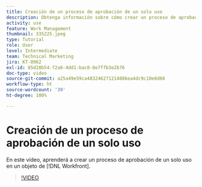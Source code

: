 ```yaml
---
title: Creación de un proceso de aprobación de un solo uso
description: Obtenga información sobre cómo crear un proceso de aprobación de un solo uso en un objeto en  [!DNL  Workfront].
activity: use
feature: Work Management
thumbnail: 335225.jpeg
type: Tutorial
role: User
level: Intermediate
team: Technical Marketing
jira: KT-8962
exl-id: 85d28b54-72a6-4dd1-bac8-8e7ffb3e2b76
doc-type: video
source-git-commit: a25a49e59ca483246271214886ea4dc9c10e8d66
workflow-type: ht
source-wordcount: '39'
ht-degree: 100%

---
```


# Creación de un proceso de aprobación de un solo uso

En este vídeo, aprenderá a crear un proceso de aprobación de un solo uso en un objeto de [!DNL  Workfront].

>[!VIDEO](https://video.tv.adobe.com/v/335225/?quality=12&learn=on)

<!---
learn more URLS
Approval process overview
--->
